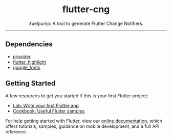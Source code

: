 <h1 align="center">flutter-cng</h1>

<p align="center">:fuelpump: A tool to generate Flutter Change Notifiers.</p>

---

## Dependencies

- [provider](https://pub.dev/packages/provider)
- [flutter_highlight](https://pub.dev/packages/flutter_highlight)
- [google_fonts](https://pub.dev/packages/google_fonts)

## Getting Started

A few resources to get you started if this is your first Flutter project:

- [Lab: Write your first Flutter app](https://flutter.dev/docs/get-started/codelab)
- [Cookbook: Useful Flutter samples](https://flutter.dev/docs/cookbook)

For help getting started with Flutter, view our
[online documentation](https://flutter.dev/docs), which offers tutorials,
samples, guidance on mobile development, and a full API reference.
